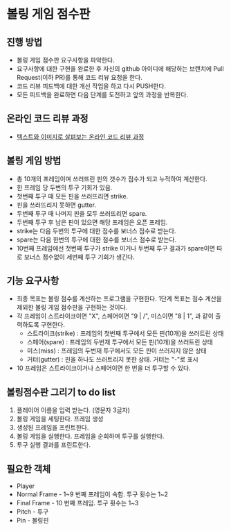 # 볼링 게임 점수판
## 진행 방법
* 볼링 게임 점수판 요구사항을 파악한다.
* 요구사항에 대한 구현을 완료한 후 자신의 github 아이디에 해당하는 브랜치에 Pull Request(이하 PR)를 통해 코드 리뷰 요청을 한다.
* 코드 리뷰 피드백에 대한 개선 작업을 하고 다시 PUSH한다.
* 모든 피드백을 완료하면 다음 단계를 도전하고 앞의 과정을 반복한다.

## 온라인 코드 리뷰 과정
* [텍스트와 이미지로 살펴보는 온라인 코드 리뷰 과정](https://github.com/next-step/nextstep-docs/tree/master/codereview)

## 볼링 게임 방법
* 총 10개의 프레임이며 쓰러뜨린 핀의 갯수가 점수가 되고 누적하여 계산한다.
* 한 프레임 당 두번의 투구 기회가 있음.
* 첫번째 투구 때 모든 핀을 쓰러뜨리면 strike.
* 핀을 쓰러뜨리지 못하면 gutter.
* 두번째 투구 때 나머지 핀을 모두 쓰러뜨리면 spare.
* 두번째 투구 후 남은 핀이 있으면 해당 프레임은 오픈 프레임.
* strike는 다음 두번의 투구에 대한 점수를 보너스 점수로 받는다.
* spare는 다음 한번의 투구에 대한 점수를 보너스 점수로 받는다.
* 10번째 프레임에선 첫번째 투구가 strike 이거나 두번째 투구 결과가 spare이면
따로 보너스 점수없이 세번째 투구 기회가 생긴다.


## 기능 요구사항
* 최종 목표는 볼링 점수를 계산하는 프로그램을 구현한다. 1단계 목표는 점수 계산을 제외한 볼링 게임 점수판을 구현하는 것이다.
* 각 프레임이 스트라이크이면 "X", 스페어이면 "9 | /", 미스이면 "8 | 1", 과 같이 출력하도록 구현한다.
    * 스트라이크(strike) : 프레임의 첫번째 투구에서 모든 핀(10개)을 쓰러트린 상태
    * 스페어(spare) : 프레임의 두번재 투구에서 모든 핀(10개)을 쓰러트린 상태
    * 미스(miss) : 프레임의 두번재 투구에서도 모든 핀이 쓰러지지 않은 상태
    * 거터(gutter) : 핀을 하나도 쓰러트리지 못한 상태. 거터는 "-"로 표시
* 10 프레임은 스트라이크이거나 스페어이면 한 번을 더 투구할 수 있다.


## 볼링점수판 그리기 to do list
1. 플레이어 이름을 입력 받는다. (영문자 3글자)
2. 볼링 게임을 세팅한다. 프레임 생성
3. 생성된 프레임을 프린트한다.
4. 볼링 게임을 실행한다. 프레임을 순회하며 투구를 실행한다.
5. 투구 실행 결과를 프린트한다.

## 필요한 객체
* Player
* Normal Frame - 1~9 번째 프레임이 속함. 투구 횟수는 1~2
* Final Frame - 10 번째 프레임. 투구 횟수는 1~3
* Pitch - 투구
* Pin - 볼링핀
